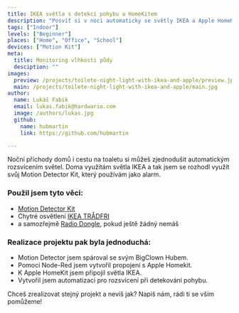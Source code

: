 ```yaml
---
title: IKEA světla s detekcí pohybu a HomeKitem
description: "Posviť si v noci automaticky se světly IKEA a Apple HomeKit!"
tags: ["Indoor"]
levels: ["Beginner"]
places: ["Home", "Office", "School"]
devices: ["Motion Kit"]
meta:
  title: Monitoring vlhkosti půdy
  desciption: ""
images:
  preview: /projects/toilete-night-light-with-ikea-and-apple/preview.jpg
  main: /projects/toilete-night-light-with-ikea-and-apple/main.jpg
author:
  name: Lukáš Fabik
  email: lukas.fabik@hardwario.com
  image: /authors/lukas.jpg
  github:
    name: hubmartin
    link: https://github.com/hubmartin

---
```


Noční příchody domů i cestu na toaletu si můžeš zjednodušit automatickým rozsvícením světel. Doma využítám světla IKEA a tak jsem se rozhodl využít svůj Motion Detector Kit, který používám jako alarm.

### Použil jsem tyto věci:

* [Motion Detector Kit](https://shop.bigclown.com/motion-detector-kit/)
* Chytré osvětlení [IKEA TRÅDFRI](https://www.ikea.com/cz/cs/catalog/categories/departments/lighting/smart_lighting/)
* a samozřejmě [Radio Dongle](https://shop.bigclown.com/radio-dongle/), pokud ještě žádný nemáš

### Realizace projektu pak byla jednoduchá:

* Motion Detector jsem spároval se svým BigClown Hubem.
* Pomocí Node-Red jsem vytvořil propojení s Apple Homekit.
* K Apple HomeKit jsem připojil světla IKEA.
* Vytvořil jsem automatizaci pro rozsvícení při detekování pohybu.

Chceš zrealizovat stejný projekt a nevíš jak? Napiš nám, rádi ti se vším pomůžeme!
